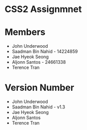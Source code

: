 <h1>CSS2 Assignmnet</h1>

<h1>Members</h1>
<ul>
<li>John Underwood</li>
<li>Saadman Bin Nahid - 14224859</li>
<li>Jae Hyeok Seong</li>
<li>Aljonn Santos - 24661338</li>
<li>Terence Tran</li>
</ul>

<h1>Version Number</h1>
<ul>
<li>John Underwood</li>
<li>Saadman Bin Nahid - v1.3</li>
<li>Jae Hyeok Seong</li>
<li>Aljonn Santos</li>
<li>Terence Tran</li>
</ul>
